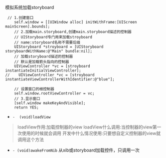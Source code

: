模拟系统加载storyboard
``` 
 // 1.创建窗口
    self.window = [[UIWindow alloc] initWithFrame:[UIScreen mainScreen].bounds];
    // 2.加载main.storyboard,创建main.storyboard描述的控制器
    // UIStoryboard专门用来加载stroyboard
    // name:storyboard名称不需要后缀
    UIStoryboard *stroyboard = [UIStoryboard storyboardWithName:@"Main" bundle:nil];
    // 加载storyboard描述的控制器
    // 默认是加载箭头指向的控制器
    UIViewController *vc = [stroyboard instantiateInitialViewController];
//    UIViewController *vc = [stroyboard instantiateViewControllerWithIdentifier:@"blue"];
    
    // 设置窗口的根控制器
    self.window.rootViewController = vc;
    // 3.显示窗口
    [self.window makeKeyAndVisible];
    return YES;
```
-  `-  (void)loadView`

> loadView作用:加载控制器的view
 loadView什么调用:当控制器的view第一次使用的时候就会调用
 开发中什么情况使用:只要想自定义控制器的view就调用这个方法



- `- (void)awakeFromNib`
从xib或storyboard加载控件，只调用一次


